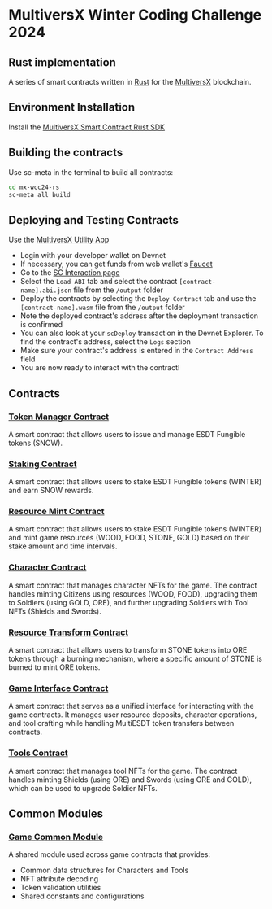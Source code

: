 # MultiversX Winter Coding Challenge 2024

## Rust implementation

A series of smart contracts written in [Rust](https://www.rust-lang.org/) for the [MultiversX](https://multiversx.com/) blockchain.

## Environment Installation

Install the [MultiversX Smart Contract Rust SDK](https://docs.multiversx.com/developers/meta/sc-meta)

## Building the contracts

Use sc-meta in the terminal to build all contracts:

```bash
cd mx-wcc24-rs
sc-meta all build
```

## Deploying and Testing Contracts

Use the [MultiversX Utility App](https://utils.multiversx.com/)

- Login with your developer wallet on Devnet
- If necessary, you can get funds from web wallet's [Faucet](https://devnet-wallet.multiversx.com/faucet)
- Go to the [SC Interaction page](https://utils.multiversx.com/smart-contract)
- Select the `Load ABI` tab and select the contract `[contract-name].abi.json` file from the `/output` folder
- Deploy the contracts by selecting the `Deploy Contract` tab and use the `[contract-name].wasm` file from the `/output` folder
- Note the deployed contract's address after the deployment transaction is confirmed
- You can also look at your `scDeploy` transaction in the Devnet Explorer. To find the contract's address, select the `Logs` section
- Make sure your contract's address is entered in the `Contract Address` field
- You are now ready to interact with the contract!

## Contracts

### [Token Manager Contract](token-manager-contract/README.md)

A smart contract that allows users to issue and manage ESDT Fungible tokens (SNOW).

### [Staking Contract](staking-contract/README.md)

A smart contract that allows users to stake ESDT Fungible tokens (WINTER) and earn SNOW rewards.

### [Resource Mint Contract](resource-mint-contract/README.md)

A smart contract that allows users to stake ESDT Fungible tokens (WINTER) and mint game resources (WOOD, FOOD, STONE, GOLD) based on their stake amount and time intervals.

### [Character Contract](character-contract/README.md)

A smart contract that manages character NFTs for the game. The contract handles minting Citizens using resources (WOOD, FOOD), upgrading them to Soldiers (using GOLD, ORE), and further upgrading Soldiers with Tool NFTs (Shields and Swords).

### [Resource Transform Contract](resource-transform-contract/README.md)

A smart contract that allows users to transform STONE tokens into ORE tokens through a burning mechanism, where a specific amount of STONE is burned to mint ORE tokens.

### [Game Interface Contract](game-interface-contract/README.md)

A smart contract that serves as a unified interface for interacting with the game contracts. It manages user resource deposits, character operations, and tool crafting while handling MultiESDT token transfers between contracts.

### [Tools Contract](tools-contract/README.md)

A smart contract that manages tool NFTs for the game. The contract handles minting Shields (using ORE) and Swords (using ORE and GOLD), which can be used to upgrade Soldier NFTs.

## Common Modules

### [Game Common Module](game-common-module/README.md)

A shared module used across game contracts that provides:

- Common data structures for Characters and Tools
- NFT attribute decoding
- Token validation utilities
- Shared constants and configurations
